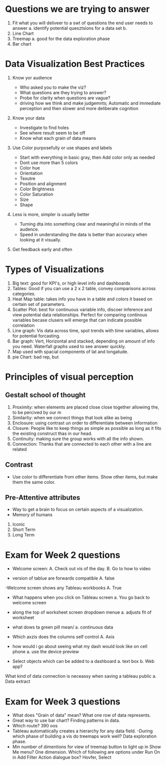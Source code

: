 # Questions we are trying to answer 

1. Fit what you will deliveer to a swt of questions the end user needs to answer
    a. identify potential quesztsions for a data set
    b. 
2. Line Chart
3. Treemap
    a. good for the data exploration phase
4. Bar chart

# Data Visualization Best Practices
1. Know yor audience
    - Who asked you to make the viz?
    - What questions are they trying to answer?
    - Probe for clarity when questions are vague?
    - driving how we think and make judgemnts; Automatic and immediate perception and then slower and more deliberate cognition
2. Know your data
    - Investigate to find holes
    - See where result seem to be off
    - Know what each grain of data means
3. Use Color purposefully or use shapes and labels
    - Start with everything in basic gray, then Add color only as needed
    - Dont use more than 5 colors
    - Color hue 
    - Orientation
    - Texutre 
    - Position and alignment
    - Color Brightness 
    - Color Saturation
    - Size 
    - Shape

4. Less is more, simpler is usually better
    - Turning dta into something clear and meaningful in minds of the audence. 
    - Speed in understanding the data is better than accuracy when looking at it visually.
5. Get feedback early and often

# Types of Visualizations
1. Big text: good for KPI's, or high level info and dashboards
2. Tables: Good if you can use a 2 x 2 table, convey comparisons across categories.
3. Heat Map table: takes info you have in a table and colors it based on certain set of parameters.
4. Scatter Plot: best for continuous variable info, discoer inference and view potential data relationships. Perfect for comparing continous variables becase clusers will emerge that can indicate possible correlation 
5. Line graph: Vis data across time, spot trends with time variables, allows for potential forcasting. 
6. Bar graph: Vert, Horizontal and stacked, depending on amount of info you need. Waterfall graphs used to see answer quickly. 
7. Map used with spacial components of lat and longatude. 
8. pie Chart: bad rep, but 

# Principles of visual perception

## Gestalt school of thought
1. Proximity: when elements are placed close close together allowimg the, to be percived by our m
2. Similarity: when we connect things that look alike as being 
3. Enclosure: using contrast un order to differentiate between information 
4. Closure: People like to keep things as simple as possible as long as it fits the existing construct thas in our head.
5. Continuity: making sure the group works with all the info shown.
6. Connection: Thanks that are connected to each other with a line are related

## Contrast
- Use color to differentiate from other items. Show other items, but make them the same color.

## Pre-Attentive attributes 
- Way to get a brain to focus on certain aspects of a visualization.
- Memory of humans
1. Iconic
2. Short Term
3. Long Term

# Exam for Week 2 questions
- Welcome screen: 
    A. Check out vis of the day.
    B. Go to how to video

- version of tablue are forwards compatible
    A. false

-Welcome screen shows any Tableau workbooks 
    A. True

- What happens when you click on Tableau screen
    a. You go back to welcome screen

- along the top of worksheet screen dropdown menue
    a. adjusts fit of worksheet

- what dows ta green pill mean/
    a. continuous data 

- Which axzis does the columns self control
    A. Axis
- how would i go about seeing what my dash would look like on cell phone
    a. use the device preview 

- Select objects which can be added to a dashboard
    a. text box
    b. Web app?

What kind of data connection is neceassy when saving a tableau public
    a. Data extract

# Exam for Week 3 questions
- What does "Grain of data" mean? What one row of data represents.
- Great way to use bar chart? Finding patterns in data.
- Which route? 390 oos
- Tableau automatiically creates a hierarchy for any data field.
-During which phase of building a vis do treemaps work well? Data exploration phase.
- Min number of dimentions for view of treemap button to light up in Show Me menu? One dimension.
Which of following are options under Run On in Add Filter Action dialogue box? Hovfer, Select


